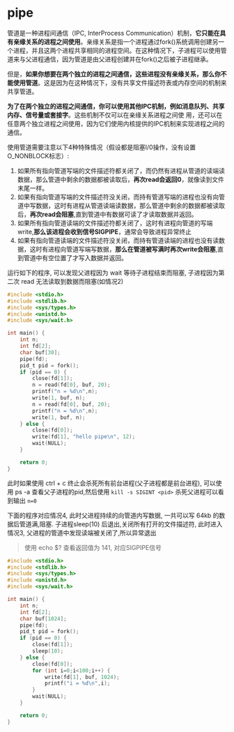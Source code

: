 
# pipe

管道是一种进程间通信（IPC, InterProcess Communication）机制，**它只能在具有亲缘关系的进程之间使用**。亲缘关系是指一个进程通过fork()系统调用创建另一个进程，并且这两个进程共享相同的进程空间。在这种情况下，子进程可以使用管道来与父进程通信，因为管道是由父进程创建并在fork()之后被子进程继承。

但是，**如果你想要在两个独立的进程之间通信，这些进程没有亲缘关系，那么你不能使用管道**。这是因为在这种情况下，没有共享文件描述符表或内存空间的机制来共享管道。

**为了在两个独立的进程之间通信，你可以使用其他IPC机制，例如消息队列、共享内存、信号量或套接字**。这些机制不仅可以在亲缘关系进程之间使
用，还可以在任意两个独立进程之间使用，因为它们使用内核提供的IPC机制来实现进程之间的通信。

使用管道需要注意以下4种特殊情况（假设都是阻塞I/0操作，没有设置O_NONBLOCK标志）:

1. 如果所有指向管道写端的文件描述符都关闭了，而仍然有进程从管道的读端读数据，那么管道中剩余的数据都被读取后，**再次read会返回0**，就像读到文件末尾一样。
2. 如果有指向管道写端的文件描述符没关闭，而持有管道写端的进程也没有向管道中写数据，这时有进程从管道读端读数据，那么管道中剩余的数据都被读取后，**再次read会阻塞**,直到管道中有数据可读了才读取数据并返回。
3. 如果所有指向管道读端的文件描述符都关闭了，这时有进程向管道的写端write,**那么该进程会收到信号SIGPIPE**，通常会导致进程异常终止
4. 如果有指向管道读端的文件描述符没关闭，而持有管道读端的进程也没有读数据，这时有进程向管道写端写数据，**那么在管道被写满时再次write会阻塞**,直到管道中有空位置了才写入数据并返回。

运行如下的程序, 可以发现父进程因为 wait 等待子进程结束而阻塞, 子进程因为第二次 read 无法读取到数据而阻塞(如情况2)

```c
#include <stdio.h>
#include <stdlib.h>
#include <sys/types.h>
#include <unistd.h>
#include <sys/wait.h>

int main() {
    int n;
    int fd[2];
    char buf[30];
    pipe(fd);
    pid_t pid = fork();
    if (pid == 0) {
        close(fd[1]);
        n = read(fd[0], buf, 20);
        printf("n = %d\n",n);
        write(1, buf, n);
        n = read(fd[0], buf, 20);
        printf("n = %d\n",n);
        write(1, buf, n);
    } else {
        close(fd[0]);
        write(fd[1], "hello pipe\n", 12);
        wait(NULL);
    }

    return 0;
}
```

此时如果使用 ctrl + c 终止会杀死所有前台进程(父子进程都是前台进程), 可以使用 ps -a 查看父子进程的pid,然后使用 `kill -s SIGINT <pid>` 杀死父进程可以看到输出 `n=0`

下面的程序对应情况4, 此时父进程持续的向管道内写数据, 一共可以写 64kb 的数据后管道满,阻塞. 子进程sleep(10) 后退出,关闭所有打开的文件描述符, 此时进入情况3, 父进程的管道中发现读端被关闭了,所以异常退出

> 使用 echo $? 查看返回值为 141, 对应SIGPIPE信号

```c
#include <stdio.h>
#include <stdlib.h>
#include <sys/types.h>
#include <unistd.h>
#include <sys/wait.h>

int main() {
    int n;
    int fd[2];
    char buf[1024];
    pipe(fd);
    pid_t pid = fork();
    if (pid == 0) {
        close(fd[1]);
        sleep(10);
    } else {
        close(fd[0]);
        for (int i=0;i<100;i++) {
            write(fd[1], buf, 1024);
            printf("i = %d\n",i);
        }
        wait(NULL);
    }

    return 0;
}
```